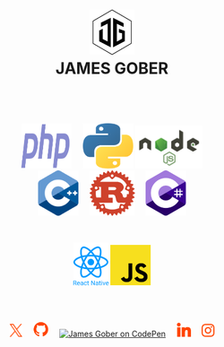 <h1 align="center">
    <picture>
        <source media="(prefers-color-scheme: dark)" srcset="./media/jamesgober-logo-dark.png">
        <img width="81" height="81" alt="Official brand mark and logo of James Gober. Image shows JG stylish initials encased in a hexagon outline." src="./media/jamesgober-logo.png">
    </picture>
    <br>
    <b>JAMES GOBER</b>
    <br>
</h1>

<!--
**jamesgober/jamesgober** is a ✨ _special_ ✨ repository because its `README.md` (this file) appears on your GitHub profile.

Here are some ideas to get you started:

- 🔭 I’m currently working on ...
- 🌱 I’m currently learning ...
- 👯 I’m looking to collaborate on ...
- 🤔 I’m looking for help with ...
- 💬 Ask me about ...
- 📫 How to reach me: ...
- 😄 Pronouns: ...
- ⚡ Fun fact: ...
-->


&nbsp;

&nbsp;

<div align="center">
    <a href="#" title="PHP 8x" target="_blank"><img width="90" height="81" alt="PHP 8x" src="./media/langs/php.svg"></a>
    &nbsp;&nbsp;&nbsp;
    <a href="#" title="PHP 8x" target="_blank"><img width="90" height="81" alt="I=Python" src="./media/langs/python.svg"></a>
    <a href="#" title="Nodejs" target="_blank"><img width="120" height="auto" alt="Nodejs" src="./media/langs/nodejs.svg"></a>

</div>

<div align="center">
    <a href="#" title="C++" target="_blank"><img width="72" height="auto" alt="React Native" src="./media/langs/cpp.svg"></a>
    &nbsp;&nbsp;&nbsp;
    <a href="#" title="Rust" target="_blank"><img width="81" height="auto" alt="Rust" src="./media/langs/rust.svg"></a>
    &nbsp;&nbsp;&nbsp;
    <a href="#" title="C#" target="_blank"><img width="72" height="auto" alt="React Native" src="./media/langs/cs.svg"></a>
</div>

&nbsp;

<div align="center">
    <a href="#" target="_blank"><img width="63" height="auto" alt="React Native" src="./media/langs/react-native.svg"></a>
    <a href="#" target="_blank"><img width="72" height="auto" alt="React Native" src="./media/langs/js.svg"></a>
</div>
&nbsp;

&nbsp;


<div align="center">
    <a href="https://x.com/jamesgober" target="_blank">
        <img width="23" height="23" alt="James Gober on X.com" src="./media/social/x.svg"></a>
    &nbsp;&nbsp;&nbsp;
    <a href="https://github.com/jamesgober" target="_blank">
        <img width="27" height="27" alt="James Gober on GitHub" src="./media/social/github.svg"></a>
    &nbsp;&nbsp;&nbsp;
    <a href="https://codepen.io/jamesgober" target="_blank">
        <img width="26" height="26" alt="James Gober on CodePen" src="./media/social/codepen.svg?"></a>
    &nbsp;&nbsp;&nbsp;
    <a href="https://linkedin.com/in/jamesgober" target="_blank">
        <img width="25" height="25" alt="James Gober on LinkedIn" src="./media/social/linkedin.svg"></a>
    &nbsp;&nbsp;&nbsp;
    <a href="https://instagram.com/jamesgober" target="_blank">
        <img width="23" height="23" alt="James Gober on Instagram" src="./media/social/instagram.svg"></a>
</div>
